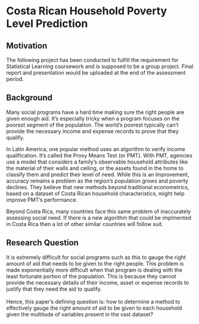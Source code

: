 # Costa Rican Household Poverty Level Prediction

## Motivation

The following project has been conducted to fulfill the requirement for Statistical Learning coursework and is supposed to be a group project. Final report and presentation would be uploaded at the end of the assessment period.


## Background 

Many social programs have a hard time making sure the right people are given enough aid. It’s especially tricky when a program focuses on the poorest segment of the population. The world’s poorest typically can’t provide the necessary income and expense records to prove that they qualify.

In Latin America, one popular method uses an algorithm to verify income qualification. It’s called the Proxy Means Test (or PMT). With PMT, agencies use a model that considers a family’s observable household attributes like the material of their walls and ceiling, or the assets found in the home to classify them and predict their level of need. While this is an improvement, accuracy remains a problem as the region’s population grows and poverty declines. They believe that new methods beyond traditional econometrics, based on a dataset of Costa Rican household characteristics, might help improve PMT’s performance.

Beyond Costa Rica, many countries face this same problem of inaccurately assessing social need. If there is a new algorithm that could be implmented in Costa Rica then a lot of other similar countries will follow suit.

## Research Question

It is extremely difficult for social programs such as this to gauge the right amount of aid that needs to be given to the  right people. This problem is made exponentially more difficult when that program is dealing with the least fortunate portion of the population. This is because they cannot provide the necessary details of their income, asset or expense records to justify that they need the aid to qualify.<br>
<br>
Hence, this paper’s defining question is: how to determine a method to effectively gauge the right amount of aid to be given to each household given the multitude of variables present in the vast dataset?





